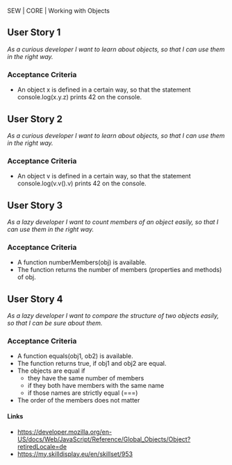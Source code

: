 SEW | CORE | Working with Objects

## User Story 1
*As a curious developer I want to learn about objects, so that I can use them in the right way.*

### Acceptance Criteria
- An object x is defined in a certain way, so that the statement console.log(x.y.z) prints 42 on the console.


## User Story 2
*As a curious developer I want to learn about objects, so that I can use them in the right way.*

### Acceptance Criteria
- An object v is defined in a certain way, so that the statement console.log(v.v().v) prints 42 on the console.


## User Story 3
*As a lazy developer I want to count members of an object easily, so that I can use them in the right way.*

### Acceptance Criteria
- A function numberMembers(obj) is available.
- The function returns the number of members (properties and methods) of obj.


## User Story 4
*As a lazy developer I want to compare the structure of two objects easily, so that I can be sure about them.*

### Acceptance Criteria
- A function equals(obj1, ob2) is available.
- The function returns true, if obj1 and obj2 are equal.
- The objects are equal if
  - they have the same number of members
  - if they both have members with the same name
  - if those names are strictly equal (===)
- The order of the members does not matter


#### Links
- https://developer.mozilla.org/en-US/docs/Web/JavaScript/Reference/Global_Objects/Object?retiredLocale=de
- https://my.skilldisplay.eu/en/skillset/953
